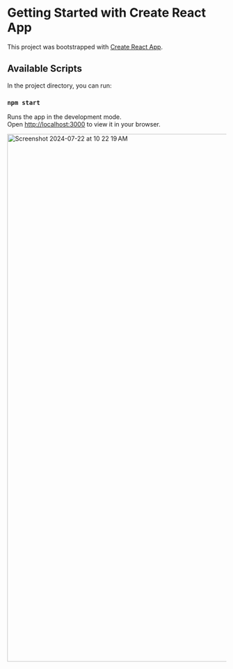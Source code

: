 # Getting Started with Create React App

This project was bootstrapped with [Create React App](https://github.com/facebook/create-react-app).

## Available Scripts

In the project directory, you can run:

### `npm start`

Runs the app in the development mode.\
Open [http://localhost:3000](http://localhost:3000) to view it in your browser.

<img width="1214" alt="Screenshot 2024-07-22 at 10 22 19 AM" src="https://github.com/user-attachments/assets/cb7c72cd-7f2d-460e-bc16-f6fa480d8787">

